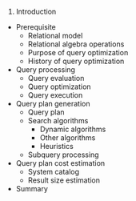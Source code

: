 1.   Introduction
*   Prerequisite
    *  Relational model
    *  Relational algebra operations
    *  Purpose of query optimization
    *  History of query optimization
*   Query processing
    *  Query evaluation
    *  Query optimization
    *  Query execution
*   Query plan generation
    *  Query plan
    *  Search algorithms
        *  Dynamic algorithms
        *  Other algorithms
        *  Heuristics
    *  Subquery processing
*   Query plan cost estimation
    *  System catalog
    *  Result size estimation
*   Summary
